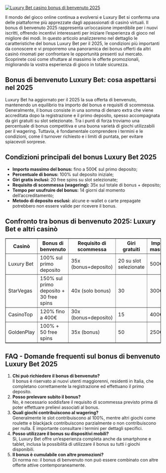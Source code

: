[![Luxury Bet casino bonus di benvenuto 2025](https://123-caf.pages.dev/gitsignup.png)](https://vrmoo.ru/Bt82HjjY)

<div>   <p>Il mondo del gioco online continua a evolversi e Luxury Bet si conferma una delle piattaforme più apprezzate dagli appassionati di casinò virtuali. Il bonus di benvenuto 2025 rappresenta un’occasione imperdibile per i nuovi iscritti, offrendo incentivi interessanti per iniziare l’esperienza di gioco nel migliore dei modi. In questo articolo analizzeremo nel dettaglio le caratteristiche del bonus Luxury Bet per il 2025, le condizioni più importanti da conoscere e vi proporremo una panoramica dei bonus offerti da altri casinò rinomati per confrontare le opportunità presenti sul mercato. Scoprirete così come sfruttare al massimo le offerte promozionali, migliorando la vostra esperienza di gioco in totale sicurezza.</p>      <h2>Bonus di benvenuto Luxury Bet: cosa aspettarsi nel 2025</h2>   <p>Luxury Bet ha aggiornato per il 2025 la sua offerta di benvenuto, mantenendo un equilibrio tra importo del bonus e requisiti di scommessa. Generalmente, il bonus consiste in una somma di denaro extra che viene accreditata dopo la registrazione e il primo deposito, spesso accompagnata da giri gratuiti su slot selezionate. Tra i punti di forza troviamo una percentuale di bonus competitiva e una buona varietà di giochi utilizzabili per il wagering. Tuttavia, è fondamentale comprendere i termini e le condizioni, come il turnover richiesto e i limiti di puntata, per evitare spiacevoli sorprese.</p>      <h2>Condizioni principali del bonus Luxury Bet 2025</h2>   <ul>   <li><strong>Importo massimo del bonus:</strong> fino a 500€ sul primo deposito;</li>   <li><strong>Percentuale di bonus:</strong> 100% sul deposito iniziale;</li>   <li><strong>Giri gratis inclusi:</strong> 20 free spins su slot selezionate;</li>   <li><strong>Requisito di scommessa (wagering):</strong> 35x sul totale di bonus + deposito;</li>   <li><strong>Tempo per usufruire del bonus:</strong> 14 giorni dal momento dell’accreditamento;</li>   <li><strong>Metodo di deposito esclusi:</strong> alcune e-wallet o carte prepagate potrebbero non essere valide per ricevere il bonus.</li>   </ul>      <h2>Confronto tra bonus di benvenuto 2025: Luxury Bet e altri casinò</h2>   <table border="1" cellpadding="5" cellspacing="0">   <thead>   <tr>   <th>Casinò</th>   <th>Bonus di benvenuto</th>   <th>Requisito di scommessa</th>   <th>Giri gratuiti</th>   <th>Importo massimo</th>   </tr>   </thead>   <tbody>   <tr>   <td>Luxury Bet</td>   <td>100% sul primo deposito</td>   <td>35x (bonus+deposito)</td>   <td>20 su slot selezionate</td>   <td>500€</td>   </tr>   <tr>   <td>StarVegas</td>   <td>150% sul primo deposito + 30 free spins</td>   <td>40x (solo bonus)</td>   <td>30</td>   <td>300€</td>   </tr>   <tr>   <td>CasinoTop</td>   <td>120% fino a 400€</td>   <td>30x (bonus+deposito)</td>   <td>15</td>   <td>400€</td>   </tr>   <tr>   <td>GoldenPlay</td>   <td>100% + 50 free spins</td>   <td>35x (bonus)</td>   <td>50</td>   <td>250€</td>   </tr>   </tbody>   </table>      <h2>FAQ - Domande frequenti sul bonus di benvenuto Luxury Bet 2025</h2>   <ol>   <li><strong>Chi può richiedere il bonus di benvenuto?</strong><br>Il bonus è riservato ai nuovi utenti maggiorenni, residenti in Italia, che completano correttamente la registrazione ed effettuano il primo deposito.</li>   <li><strong>Posso prelevare subito il bonus?</strong><br>No, è necessario soddisfare il requisito di scommessa previsto prima di poter effettuare prelievi associati al bonus.</li>   <li><strong>Quali giochi contribuiscono al wagering?</strong><br>Generalmente le slot contribuiscono al 100%, mentre altri giochi come roulette e blackjack contribuiscono parzialmente o non contribuiscono per nulla. È importante consultare i termini per dettagli specifici.</li>   <li><strong>Posso utilizzare il bonus su dispositivi mobili?</strong><br>Sì, Luxury Bet offre un’esperienza completa anche da smartphone e tablet, inclusa la possibilità di utilizzare il bonus su tutti i giochi disponibili.</li>   <li><strong>Il bonus è cumulabile con altre promozioni?</strong><br>Di norma no: il bonus di benvenuto non può essere combinato con altre offerte attive contemporaneamente.</li>   </ol>   </div>